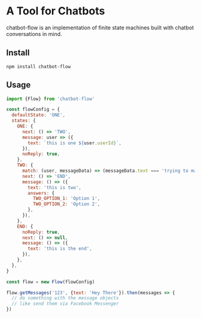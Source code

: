 # A Tool for Chatbots
chatbot-flow is an implementation of finite state machines built with chatbot conversations in mind.

## Install
```
npm install chatbot-flow
```

## Usage
```javascript
import {Flow} from 'chatbot-flow'

const flowConfig = {
  defaultState: 'ONE',
  states: {
    ONE: {
      next: () => 'TWO',
      message: user => ({
        text: `this is one ${user.userId}`,
      }),
      noReply: true,
    },
    TWO: {
      match: (user, messageData) => (messageData.text === 'trying to match something'),
      next: () => 'END',
      message: () => ({
        text: 'this is two',
        answers: {
          TWO_OPTION_1: 'Option 1',
          TWO_OPTION_2: 'Option 2',
        },
      }),
    },
    END: {
      noReply: true,
      next: () => null,
      message: () => ({
        text: 'this is the end',
      }),
    },
  },
}

const flow = new Flow(flowConfig)

flow.getMessages('123', {text: 'Hey There'}).then(messages => {
  // do something with the message objects
  // like send them via Facebook Messenger
})
```
